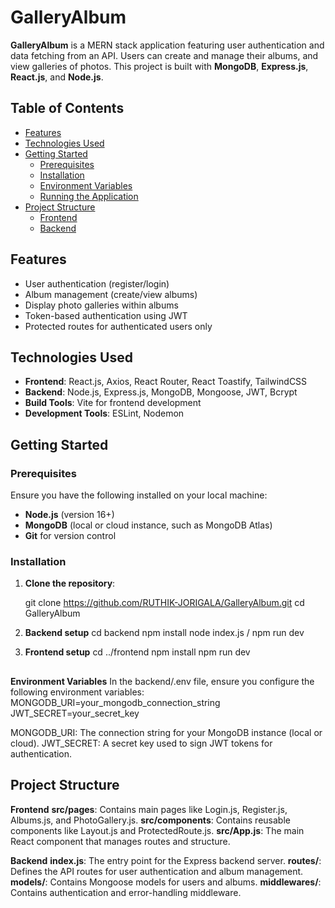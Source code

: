 # GalleryAlbum

**GalleryAlbum** is a MERN stack application featuring user authentication and data fetching from an API. Users can create and manage their albums, and view galleries of photos. This project is built with **MongoDB**, **Express.js**, **React.js**, and **Node.js**.

## Table of Contents
- [Features](#features)
- [Technologies Used](#technologies-used)
- [Getting Started](#getting-started)
  - [Prerequisites](#prerequisites)
  - [Installation](#installation)
  - [Environment Variables](#environment-variables)
  - [Running the Application](#running-the-application)
- [Project Structure](#project-structure)
  - [Frontend](#frontend)
  - [Backend](#backend)


## Features
- User authentication (register/login)
- Album management (create/view albums)
- Display photo galleries within albums
- Token-based authentication using JWT
- Protected routes for authenticated users only

## Technologies Used
- **Frontend**: React.js, Axios, React Router, React Toastify, TailwindCSS
- **Backend**: Node.js, Express.js, MongoDB, Mongoose, JWT, Bcrypt
- **Build Tools**: Vite for frontend development
- **Development Tools**: ESLint, Nodemon

## Getting Started

### Prerequisites
Ensure you have the following installed on your local machine:
- **Node.js** (version 16+)
- **MongoDB** (local or cloud instance, such as MongoDB Atlas)
- **Git** for version control

### Installation

1. **Clone the repository**:
   
   git clone https://github.com/RUTHIK-JORIGALA/GalleryAlbum.git
   cd GalleryAlbum


2. **Backend setup**
    cd backend
    npm install
    node index.js / npm run dev

3. **Frontend setup**
    cd ../frontend
    npm install
    npm run dev
##
**Environment Variables**
In the backend/.env file, ensure you configure the following environment variables:
MONGODB_URI=your_mongodb_connection_string
JWT_SECRET=your_secret_key

MONGODB_URI: The connection string for your MongoDB instance (local or cloud).
JWT_SECRET: A secret key used to sign JWT tokens for authentication.

## Project Structure
**Frontend**
**src/pages**: Contains main pages like Login.js, Register.js, Albums.js, and PhotoGallery.js.
**src/components**: Contains reusable components like Layout.js and ProtectedRoute.js.
**src/App.js**: The main React component that manages routes and structure.

**Backend**
**index.js**: The entry point for the Express backend server.
**routes/**: Defines the API routes for user authentication and album management.
**models/**: Contains Mongoose models for users and albums.
**middlewares/**: Contains authentication and error-handling middleware.
